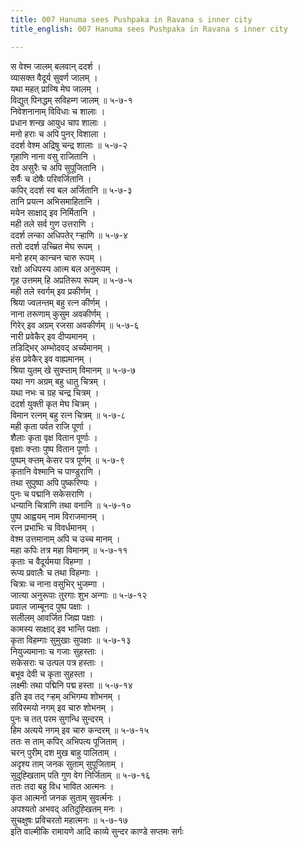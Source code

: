 ```yaml
---
title: 007 Hanuma sees Pushpaka in Ravana s inner city
title_english: 007 Hanuma sees Pushpaka in Ravana s inner city

---
```


<div class="audioEmbed"  caption="श्रीराम-हरिसीताराममूर्ति-घनपाठिभ्यां वचनम्" src="https://archive.org/download/Ramayana-recitation-Sriram-harisItArAmamUrti-Ghanapaati-v2/Kanda_5/Kanda_5_SK-007-Hanuma_sees_Pushpaka_in_Ravana_s_inner_city.mp3"></div>

स वेश्म जालम् बलवान् ददर्श ।  
व्यासक्त वैदूर्य सुवर्ण जालम् ।  
यथा महत् प्राव्ऱ्षि मेघ जालम् ।  
विद्युत् पिनद्धम् सविहम्ग जालम् ॥ ५-७-१  
निवेशनानाम् विविधाः च शालाः ।  
प्रधान शन्ख आयुध चाप शालाः ।  
मनो हराः च अपि पुनर् विशाला ।  
ददर्श वेश्म अद्रिषु चन्द्र शालाः ॥ ५-७-२  
गृहाणि नाना वसु राजितानि ।  
देव असुरैः च अपि सुपूजितानि ।  
सर्वैः च दोषैः परिवर्जितानि ।  
कपिर् ददर्श स्व बल अर्जितानि ॥ ५-७-३  
तानि प्रयत्न अभिसमाहितानि ।  
मयेन साक्षाद् इव निर्मितानि ।  
मही तले सर्व गुण उत्तराणि ।  
ददर्श लन्का अधिपतेर् ग्ऱ्हाणि ॥ ५-७-४  
ततो ददर्श उच्च्रित मेघ रूपम् ।  
मनो हरम् कान्चन चारु रूपम् ।  
रक्षो अधिपस्य आत्म बल अनुरूपम् ।  
गृह उत्तमम् हि अप्रतिरूप रूपम् ॥ ५-७-५  
मही तले स्वर्गम् इव प्रकीर्णम् ।  
श्रिया ज्वलन्तम् बहु रत्न कीर्णम् ।  
नाना तरूणाम् कुसुम अवकीर्णम् ।  
गिरेर् इव अग्रम् रजसा अवकीर्णम् ॥ ५-७-६  
नारी प्रवेकैर् इव दीप्यमानम् ।  
तडिद्भिर् अम्भोदवद् अर्च्यमानम् ।  
हंस प्रवेकैर् इव वाह्यमानम् ।  
श्रिया युतम् खे सुक्ऱ्ताम् विमानम् ॥ ५-७-७  
यथा नग अग्रम् बहु धातु चित्रम् ।  
यथा नभः च ग्रह चन्द्र चित्रम् ।  
ददर्श युक्ती कृत मेघ चित्रम् ।  
विमान रत्नम् बहु रत्न चित्रम् ॥ ५-७-८  
मही कृता पर्वत राजि पूर्णा ।  
शैलाः कृता वृक्ष वितान पूर्णाः ।  
वृक्षाः क्ऱ्ताः पुष्प वितान पूर्णाः ।  
पुष्पम् क्ऱ्तम् केसर पत्र पूर्णम् ॥ ५-७-९  
कृतानि वेश्मानि च पाण्डुराणि ।  
तथा सुपुष्पा अपि पुष्करिण्यः ।  
पुनः च पद्मानि सकेसराणि ।  
धन्यानि चित्राणि तथा वनानि ॥ ५-७-१०  
पुष्प आह्वयम् नाम विराजमानम् ।  
रत्न प्रभाभिः च विवर्धमानम् ।  
वेश्म उत्तमानाम् अपि च उच्च मानम् ।  
महा कपिः तत्र महा विमानम् ॥ ५-७-११  
कृताः च वैदूर्यमया विहम्गा ।  
रूप्य प्रवालैः च तथा विहम्गाः ।  
चित्राः च नाना वसुभिर् भुजम्गा ।  
जात्या अनुरूपाः तुरगाः शुभ अन्गाः ॥ ५-७-१२  
प्रवाल जाम्बूनद पुष्प पक्षाः ।  
सलीलम् आवर्जित जिह्म पक्षाः ।  
कामस्य साक्षाद् इव भान्ति पक्षाः ।  
कृता विहम्गाः सुमुखाः सुपक्षाः ॥ ५-७-१३  
नियुज्यमानाः च गजाः सुहस्ताः ।  
सकेसराः च उत्पल पत्र हस्ताः ।  
बभूव देवी च कृता सुहस्ता ।  
लक्ष्मीः तथा पद्मिनि पद्म हस्ता ॥ ५-७-१४  
इति इव तद् ग्ऱ्हम् अभिगम्य शोभनम् ।  
सविस्मयो नगम् इव चारु शोभनम् ।  
पुनः च तत् परम सुगन्धि सुन्दरम् ।  
हिम अत्यये नगम् इव चारु कन्दरम् ॥ ५-७-१५  
ततः स ताम् कपिर् अभिपत्य पूजिताम् ।  
चरन् पुरीम् दश मुख बाहु पालिताम् ।  
अदृश्य ताम् जनक सुताम् सुपूजिताम् ।  
सुदुह्खिताम् पति गुण वेग निर्जिताम् ॥ ५-७-१६  
ततः तदा बहु विध भावित आत्मनः ।  
कृत आत्मनो जनक सुताम् सुवर्त्मनः ।  
अपश्यतो अभवद् अतिदुह्खितम् मनः ।  
सुचक्षुषः प्रविचरतो महात्मनः ॥ ५-७-१७  
इति वाल्मीकि रामायणे आदि काव्ये सुन्दर काण्डे सप्तमः सर्गः